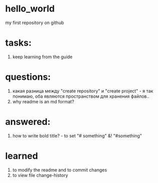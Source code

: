 # hello_world
my first repository on github

# tasks:
1. keep learning from the guide

# questions:
1. какая разница между "create repository" и "create project" - я так понимаю, оба являются пространством для хранения файлов..
2. why readme is an md format?

# answered:
1. how to write bold title? - to set "# something" &! "#something"

# learned
1. to modify the readme and to commit changes
2. to view file change-history
